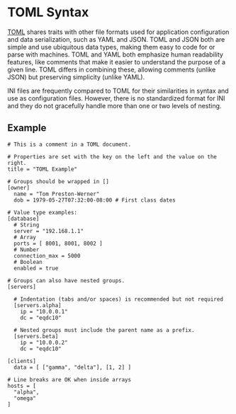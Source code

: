 # TOML Syntax

[TOML](https://github.com/toml-lang/toml) shares traits with other file formats used for application configuration and data serialization, such as YAML and JSON. TOML and JSON both are simple and use ubiquitous data types, making them easy to code for or parse with machines. TOML and YAML both emphasize human readability features, like comments that make it easier to understand the purpose of a given line. TOML differs in combining these, allowing comments (unlike JSON) but preserving simplicity (unlike YAML).

INI files are frequently compared to TOML for their similarities in syntax and use as configuration files. However, there is no standardized format for INI and they do not gracefully handle more than one or two levels of nesting.

## Example

```
# This is a comment in a TOML document.

# Properties are set with the key on the left and the value on the right.
title = "TOML Example"

# Groups should be wrapped in []
[owner]
  name = "Tom Preston-Werner"
  dob = 1979-05-27T07:32:00-08:00 # First class dates

# Value type examples:
[database]
  # String
  server = "192.168.1.1"
  # Array
  ports = [ 8001, 8001, 8002 ]
  # Number
  connection_max = 5000
  # Boolean
  enabled = true

# Groups can also have nested groups.
[servers]

  # Indentation (tabs and/or spaces) is recommended but not required
  [servers.alpha]
    ip = "10.0.0.1"
    dc = "eqdc10"

  # Nested groups must include the parent name as a prefix.
  [servers.beta]
    ip = "10.0.0.2"
    dc = "eqdc10"

[clients]
  data = [ ["gamma", "delta"], [1, 2] ]

# Line breaks are OK when inside arrays
hosts = [
  "alpha",
  "omega"
]
```
